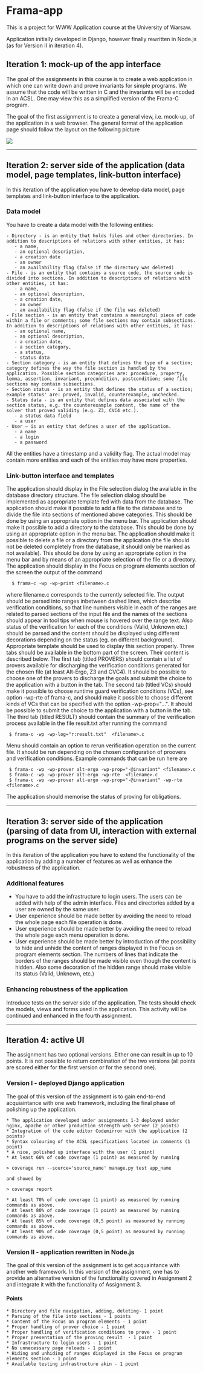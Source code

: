 # Frama-app
This is a project for WWW Application course at the University of Warsaw.  

Application initially developed in Django, however finally rewritten in Node.js (as for Version II in iteration 4).

## Iteration 1: mock-up of the app interface

The goal of the assignments in this course is to create a web application in which one can write down and prove invariants for simple programs. We assume that the code will be written in C and the invariants will be encoded in an ACSL. One may view this as a simplified version of the Frama-C program.

The goal of the first assignment is to create a general view, i.e. mock-up, of the application in a web browser. The general format of the application page should follow the layout on the following picture

![](https://github.com/akoszowski/Frama-app/blob/master/layout.png)

---

## Iteration 2: server side of the application (data model, page templates, link-button interface)

In this iteration of the application you have to develop data model, page templates and link-button interface to the application.

### Data model

You have to create a data model with the following entities:

    - Directory - is an entity that holds files and other directories. In addition to descriptions of relations with other entities, it has:
       - a name,
       - an optional description,
       - a creation date
       - an owner
       - an availability flag (false if the directory was deleted)
    - File - is an entity that contains a source code, the source code is divided into sections. In addition to descriptions of relations with other entities, it has:
       - a name,
       - an optional description,
       - a creation date,
       - an owner
       - an availability flag (false if the file was deleted)
    - File section - is an entity that contains a meaningful piece of code within a file or comments; some file sections may contain subsections. In addition to descriptions of relations with other entities, it has:
       - an optional name,
       - an optional description,
       - a creation date,
       - a section category,
       - a status,
       - status data
    - Section category - is an entity that defines the type of a section; category defines the way the file section is handled by the application. Possible section categories are: procedure, property, lemma, assertion, invariant, precondition, postcondition; some file sections may contain subsections.
    - Section status - is an entity that defines the status of a section; example status' are: proved, invalid, counterexample, unchecked.
    - Status data - is an entity that defines data associated with the section status, e.g. the counterexample content, the name of the solver that proved validity (e.g. Z3, CVC4 etc.).
       - a status data field
       - a user
    - User – is an entity that defines a user of the application.
       - a name
       - a login
       - a password

All the entities have a timestamp and a validity flag. The actual model may contain more entities and each of the entities may have more properties.

### Link-button interface and templates

The application should display in the File selection dialog the available in the database directory structure. The file selection dialog should be implemented as appropriate template fed with data from the database.
The application should make it possible to add a file to the database and to divide the file into sections of mentioned above categories. This should be done by using an appropriate option in the menu bar.
The application should make it possible to add a directory to the database. This should be done by using an appropriate option in the menu bar.
The application should make it possible to delete a file or a directory from the application (the file should not be deleted completely from the database, it should only be marked as not available). This should be done by using an appropriate option in the menu bar and by means of an appropriate selection of the file or a directory.
The application should display in the Focus on program elements section of the screen the output of the command

      $ frama-c -wp -wp-print <filename>.c                    

where filename.c corresponds to the currently selected file. The output should be parsed into ranges inbetween dashed lines, which describe verification conditions, so that line numbers visible in each of the ranges are related to parsed sections of the input file and the names of the sections should appear in tool tips when mouse is hovered over the range text. Also status of the verification for each of the conditions (Valid, Unknown etc.) should be parsed and the content should be displayed using different decorations depending on the status (eg. on different background).
Appropriate template should be used to display this section properly.
Three tabs should be available in the bottom part of the screen. Their content is described below.
The first tab (titled PROVERS) should contain a list of provers available for discharging the verification conditions generated for the chosen file (at least Alt-Ergo, Z3 and CVC4). It should be possible to choose one of the provers to discharge the goals and submit the choice to the application with a button in the tab.
The second tab (titled VCs) should make it possible to choose runtime guard verification conditions (VCs), see option -wp-rte of frama-c, and should make it possible to choose different kinds of VCs that can be specified with the option -wp-prop="...". It should be possible to submit the choice to the application with a button in the tab.
The third tab (titled RESULT) should contain the summary of the verification process available in the file result.txt after running the command

     $ frama-c -wp -wp-log="r:result.txt"  <filename>.c
              

Menu should contain an option to rerun verification operation on the current file. It should be run depending on the chosen configuration of proovers and verification conditions. Example commands that can be run here are

     $ frama-c -wp -wp-prover alt-ergo -wp-prop="-@invariant" <filename>.c
     $ frama-c -wp -wp-prover alt-ergo -wp-rte  <filename>.c
     $ frama-c -wp -wp-prover alt-ergo -wp-prop="-@invariant" -wp-rte  <filename>.c

The application should memorise the status of proving for obligations.

---

## Iteration 3: server side of the application (parsing of data from UI, interaction with external programs on the server side) 

In this iteration of the application you have to extend the functionality of the application by adding a number of features as well as enhance the robustness of the application.

### Additional features

* You have to add the infrastructure to login users. The users can be added with help of the admin interface. Files and directories added by a user are owned by the same user.
* User experience should be made better by avoiding the need to reload the whole page each file operation is done.
* User experience should be made better by avoiding the need to reload the whole page each menu operation is done.
* User experience should be made better by introduction of the possibility to hide and unhide the content of ranges displayed in the Focus on program elements section. The numbers of lines that indicate the borders of the ranges should be made visible even though the content is hidden. Also some decoration of the hidden range should make visible its status (Valid, Unknown, etc.)

### Enhancing robustness of the application

Introduce tests on the server side of the application. The tests should check the models, views and forms used in the application. This activity will be continued and enhanced in the fourth assignment.

---

## Iteration 4: active UI

The assignment has two optional versions. Either one can result in up to 10 points. It is not possible to return combination of the two versions (all points are scored either for the first version or for the second one).

### Version I - deployed Django application

The goal of this version of the assignment is to gain end-to-end acquiaintance with one web framework, including the final phase of polishing up the application.

    * The application developed under assignments 1-3 deployed under nginx, apache or other production strength web server (2 points)
    * Integration of the code editor Codemirror with the application (2 points)
    * Syntax colouring of the ACSL specifications located in comments (1 point)
    * A nice, polished up interface with the user (1 point)
    * At least 60% of code coverage (1 point) as measured by running

    > coverage run --source='source_name' manage.py test app_name

    and showed by

    > coverage report

    * At least 70% of code coverage (1 point) as measured by running commands as above.
    * At least 80% of code coverage (1 point) as measured by running commands as above.
    * At least 85% of code coverage (0,5 point) as measured by running commands as above.
    * At least 90% of code coverage (0,5 point) as measured by running commands as above.
    
### Version II - application rewritten in Node.js

The goal of this version of the assignment is to get acquaintance with another web framework. In this version of the assignment, one has to provide an alternative version of the functionality covered in Assignment 2 and integrate it with the functionality of Assignment 3.

#### Points

    * Directory and file navigation, adding, deleting- 1 point
    * Parsing of the file into sections - 1 points
    * Content of the Focus on program elements - 1 point
    * Proper handling of prover choice - 1 point
    * Proper handling of verification conditions to prove - 1 point
    * Proper presentation of the proving result  - 1 point
    * Infrastructure to login users - 1 point
    * No unnecessary page reloads - 1 point
    * Hiding and unhiding of ranges displayed in the Focus on program elements section - 1 point
    * Available testing infrastructure akin - 1 point

